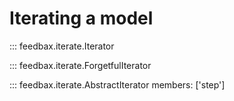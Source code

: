 # Iterating a model

::: feedbax.iterate.Iterator 

::: feedbax.iterate.ForgetfulIterator

::: feedbax.iterate.AbstractIterator
    members: ['step']
                
    